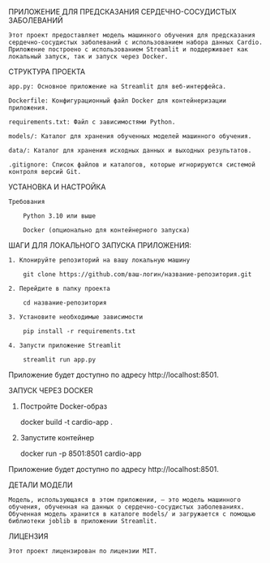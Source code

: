 ПРИЛОЖЕНИЕ ДЛЯ ПРЕДСКАЗАНИЯ СЕРДЕЧНО-СОСУДИСТЫХ ЗАБОЛЕВАНИЙ

    Этот проект предоставляет модель машинного обучения для предсказания сердечно-сосудистых заболеваний с использованием набора данных Cardio. Приложение построено с использованием Streamlit и поддерживает как локальный запуск, так и запуск через Docker.



СТРУКТУРА ПРОЕКТА

    app.py: Основное приложение на Streamlit для веб-интерфейса.

    Dockerfile: Конфигурационный файл Docker для контейнеризации приложения.

    requirements.txt: Файл с зависимостями Python.

    models/: Каталог для хранения обученных моделей машинного обучения.

    data/: Каталог для хранения исходных данных и выходных результатов.

    .gitignore: Список файлов и каталогов, которые игнорируются системой контроля версий Git.



УСТАНОВКА И НАСТРОЙКА

    Требования

        Python 3.10 или выше

        Docker (опционально для контейнерного запуска)



ШАГИ ДЛЯ ЛОКАЛЬНОГО ЗАПУСКА ПРИЛОЖЕНИЯ:

    1. Клонируйте репозиторий на вашу локальную машину
    
        git clone https://github.com/ваш-логин/название-репозитория.git

    2. Перейдите в папку проекта

        cd название-репозитория

    3. Установите необходимые зависимости

        pip install -r requirements.txt

    4. Запусти приложение Streamlit

        streamlit run app.py

Приложение будет доступно по адресу http://localhost:8501.



ЗАПУСК ЧЕРЕЗ DOCKER

1. Постройте Docker-образ

    docker build -t cardio-app .

2. Запустите контейнер

    docker run -p 8501:8501 cardio-app

Приложение будет доступно по адресу http://localhost:8501.



ДЕТАЛИ МОДЕЛИ

    Модель, использующаяся в этом приложении, — это модель машинного обучения, обученная на данных о сердечно-сосудистых заболеваниях. Обученная модель хранится в каталоге models/ и загружается с помощью библиотеки joblib в приложении Streamlit.



ЛИЦЕНЗИЯ

    Этот проект лицензирован по лицензии MIT.